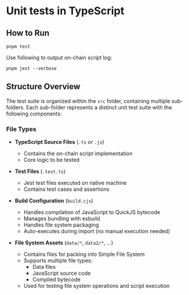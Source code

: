 # Unit tests in TypeScript

## How to Run

```
pnpm test
```

Use following to output on-chain script log:

```
pnpm jest --verbose
```

## Structure Overview

The test suite is organized within the `src` folder, containing multiple sub-folders. Each sub-folder represents a distinct
unit test suite with the following components:

### File Types

- **TypeScript Source Files** (`.ts` or `.js`)

  - Contains the on-chain script implementation
  - Core logic to be tested

- **Test Files** (`.test.ts`)

  - Jest test files executed on native machine
  - Contains test cases and assertions

- **Build Configuration** (`build.cjs`)
  - Handles compilation of JavaScript to QuickJS bytecode
  - Manages bundling with esbuild
  - Handles file system packaging
  - Auto-executes during import (no manual execution needed)

- **File System Assets** (`data/*`, `data2/*`, ...)
  - Contains files for packing into Simple File System
  - Supports multiple file types:
    - Data files
    - JavaScript source code
    - Compiled bytecode
  - Used for testing file system operations and script execution
